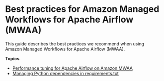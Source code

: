 # Best practices for Amazon Managed Workflows for Apache Airflow \(MWAA\)<a name="best-practices"></a>

This guide describes the best practices we recommend when using Amazon Managed Workflows for Apache Airflow \(MWAA\)\.

**Topics**
+ [Performance tuning for Apache Airflow on Amazon MWAA](best-practices-tuning.md)
+ [Managing Python dependencies in requirements\.txt](best-practices-dependencies.md)